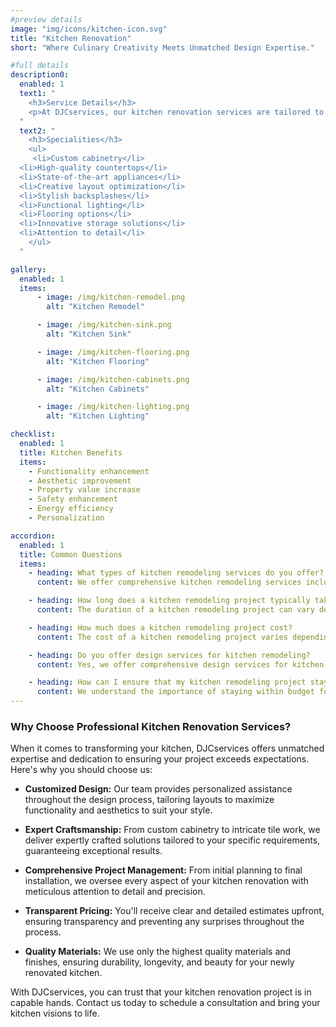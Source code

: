 ```yaml
---
#preview details
image: "img/icons/kitchen-icon.svg"
title: "Kitchen Renovation"
short: "Where Culinary Creativity Meets Unmatched Design Expertise."

#full details
description0:
  enabled: 1
  text1: "
    <h3>Service Details</h3>
    <p>At DJCservices, our kitchen renovation services are tailored to bring your culinary dreams to life. With meticulous attention to detail and creative flair, our experienced team manages every aspect of your project, from design to installation, ensuring a seamless and transformative experience. Whether you're envisioning a modern gourmet kitchen or a cozy farmhouse retreat, we work closely with you to create a space that reflects your style and meets your needs. From custom cabinetry to state-of-the-art appliances, we use quality materials and expert craftsmanship to deliver stunning results that elevate the heart of your home. Trust DJCservices to turn your kitchen into a functional and beautiful space where memories are made and meals are enjoyed.</p>
  "
  text2: "
    <h3>Specialities</h3>
    <ul>
     <li>Custom cabinetry</li>
  <li>High-quality countertops</li>
  <li>State-of-the-art appliances</li>
  <li>Creative layout optimization</li>
  <li>Stylish backsplashes</li>
  <li>Functional lighting</li>
  <li>Flooring options</li>
  <li>Innovative storage solutions</li>
  <li>Attention to detail</li>
    </ul>
  "

gallery: 
  enabled: 1
  items:
      - image: /img/kitchen-remodel.png
        alt: "Kitchen Remodel"

      - image: /img/kitchen-sink.png
        alt: "Kitchen Sink"

      - image: /img/kitchen-flooring.png
        alt: "Kitchen Flooring"

      - image: /img/kitchen-cabinets.png
        alt: "Kitchen Cabinets"

      - image: /img/kitchen-lighting.png
        alt: "Kitchen Lighting"          

checklist:
  enabled: 1
  title: Kitchen Benefits
  items:
    - Functionality enhancement
    - Aesthetic improvement
    - Property value increase
    - Safety enhancement
    - Energy efficiency
    - Personalization

accordion:
  enabled: 1
  title: Common Questions
  items:
    - heading: What types of kitchen remodeling services do you offer?
      content: We offer comprehensive kitchen remodeling services including custom cabinetry installation, countertop replacement, flooring installation, backsplash installation, appliance upgrades, and more.

    - heading: How long does a kitchen remodeling project typically take?
      content: The duration of a kitchen remodeling project can vary depending on the scope of work and the size of the kitchen. Typically, a full kitchen remodel can take anywhere from several weeks to a few months to complete.

    - heading: How much does a kitchen remodeling project cost?
      content: The cost of a kitchen remodeling project varies depending on factors such as the size of the kitchen, the materials used, and the extent of the renovations. We provide free estimates for kitchen remodeling projects after assessing the specific needs and preferences of each customer.

    - heading: Do you offer design services for kitchen remodeling?
      content: Yes, we offer comprehensive design services for kitchen remodeling projects. Our team of experts will work closely with you to create a custom design that meets your aesthetic preferences, functional needs, and budgetary constraints.

    - heading: How can I ensure that my kitchen remodeling project stays within budget?
      content: We understand the importance of staying within budget for a kitchen remodeling project. Our team will provide transparent pricing and detailed estimates upfront to ensure that there are no surprises along the way. We also offer guidance and recommendations for cost-saving options without compromising on quality.
---
```


### Why Choose Professional Kitchen Renovation Services?

When it comes to transforming your kitchen, DJCservices offers unmatched expertise and dedication to ensuring your project exceeds expectations. Here's why you should choose us:

- **Customized Design:** Our team provides personalized assistance throughout the design process, tailoring layouts to maximize functionality and aesthetics to suit your style.

- **Expert Craftsmanship:** From custom cabinetry to intricate tile work, we deliver expertly crafted solutions tailored to your specific requirements, guaranteeing exceptional results.

- **Comprehensive Project Management:** From initial planning to final installation, we oversee every aspect of your kitchen renovation with meticulous attention to detail and precision.

- **Transparent Pricing:** You'll receive clear and detailed estimates upfront, ensuring transparency and preventing any surprises throughout the process.

- **Quality Materials:** We use only the highest quality materials and finishes, ensuring durability, longevity, and beauty for your newly renovated kitchen.

With DJCservices, you can trust that your kitchen renovation project is in capable hands. Contact us today to schedule a consultation and bring your kitchen visions to life.